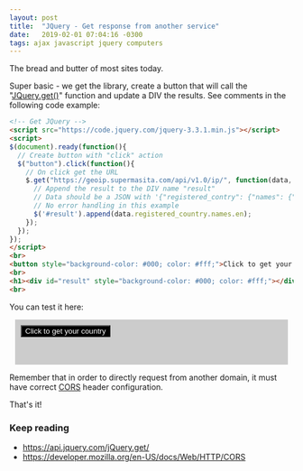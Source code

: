 ```yaml
---
layout: post
title:  "JQuery - Get response from another service"
date:   2019-02-01 07:04:16 -0300
tags: ajax javascript jquery computers
---
```

The bread and butter of most sites today.

Super basic - we get the library, create a button that will call the "[JQuery.get()](https://api.jquery.com/jQuery.get/)" function and update a DIV the results. See comments in the following code example: 
```html
<!-- Get JQuery -->
<script src="https://code.jquery.com/jquery-3.3.1.min.js"></script>
<script>
$(document).ready(function(){
  // Create button with "click" action
  $("button").click(function(){
    // On click get the URL
    $.get("https://geoip.supermasita.com/api/v1.0/ip/", function(data, status){
      // Append the result to the DIV name "result"
      // Data should be a JSON with '{"registered_contry": {"names": {"en": "XXXX"}}}'
      // No error handling in this example
      $('#result').append(data.registered_country.names.en);
    });
  });
});
</script>
<br>
<button style="background-color: #000; color: #fff;">Click to get your country</button>
<br>
<h1><div id="result" style="background-color: #000; color: #fff;"></div></h1>
<br>
```

You can test it here:

<!-- Get JQuery -->
<script src="https://code.jquery.com/jquery-3.3.1.min.js"></script>
<script>
$(document).ready(function(){
  // Create button with "click" action
  $("button").click(function(){
    // On click get the URL
    $.get("https://geoip.supermasita.com/api/v1.0/ip/", function(data, status){
      // Append the result to the DIV name "result"
      // Data should be a JSON with '{"registered_contry": {"names": {"en": "XXXX"}}}'
      $('#result').append(data.registered_country.names.en);
    });
  });
});
</script>
<div style="background-color: #CCC; margin: 10px; padding: 10px;">
<button style="background-color: #000; color: #fff;">Click to get your country</button>
<br>
<h1><div id="result" style="background-color: #000; color: #fff;"></div></h1>
</div>

Remember that in order to directly request from another domain, it must have correct [CORS](https://developer.mozilla.org/en-US/docs/Web/HTTP/CORS) header configuration.

That's it!

### Keep reading
* <https://api.jquery.com/jQuery.get/>
* <https://developer.mozilla.org/en-US/docs/Web/HTTP/CORS> 

